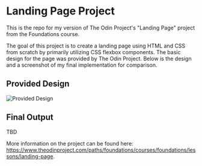 # Landing Page Project

This is the repo for my version of The Odin Project's "Landing Page" project from the Foundations course.

The goal of this project is to create a landing page using HTML and CSS from scratch by primarily utilizing CSS flexbox components. The basic design for the page was provided by The Odin Project. Below is the design and a screenshot of my final implementation for comparison.

## Provided Design

![Provided Design](https://cdn.statically.io/gh/TheOdinProject/curriculum/main/foundations/html_css/project/odin-project.png)

## Final Output

TBD

More information on the project can be found here: https://www.theodinproject.com/paths/foundations/courses/foundations/lessons/landing-page.